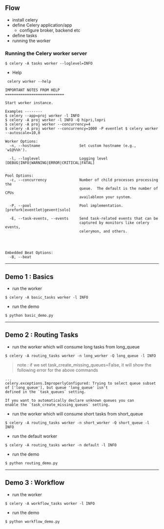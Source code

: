 ## Flow
- install celery
- define Celery application/app
  - configure broker, backend etc
- define tasks
- running the worker

### Running the Celery worker server
```
$ celery -A tasks worker --loglevel=INFO
```

- Help
```
 celery worker --help
```

```
IMPORTANT NOTES FROM HELP
===========================

Start worker instance.

Examples -------- 
$ celery --app=proj worker -l INFO 
$ celery -A proj worker -l INFO -Q hipri,lopri
$ celery -A proj worker --concurrency=4 
$ celery -A proj worker --concurrency=1000 -P eventlet $ celery worker --autoscale=10,0

Worker Options:
  -n, --hostname                  Set custom hostname (e.g., 'w1@%%h').
                                 
  -l, --loglevel                  Logging level [DEBUG|INFO|WARNING|ERROR|CRITICAL|FATAL]


Pool Options:
  -c, --concurrency               Number of child processes processing the
                                  queue.  The default is the number of CPUs
                                  availableon your system.

  -P, --pool                      Pool implementation. [prefork|eventlet|gevent|solo]
  
  -E, --task-events, --events     Send task-related events that can be
                                  captured by monitors like celery events,
                                  celerymon, and others.




Embedded Beat Options:
  -B, --beat
```

---

## Demo 1 : Basics

- run the worker
```
$ celery -A basic_tasks worker -l INFO
```

- run the demo
```
$ python basic_demo.py
```

---

## Demo 2 : Routing Tasks

- run the worker which will consume long tasks from long_queue
```
$ celery -A routing_tasks worker -n long_worker -Q long_queue -l INFO
```

> note : 
if we set task_create_missing_queues=False, it will show the following error for the above commands
```
...
celery.exceptions.ImproperlyConfigured: Trying to select queue subset of ['long_queue'], but queue 'long_queue' isn't
defined in the `task_queues` setting.

If you want to automatically declare unknown queues you can
enable the `task_create_missing_queues` setting.
```

- run the worker which will consume short tasks from short_queue
```
$ celery -A routing_tasks worker -n short_worker -Q short_queue -l INFO
```

- run the default worker
```
$ celery -A routing_tasks worker -n default -l INFO
```

- run the demo
```
$ python routing_demo.py
```

---

## Demo 3 : Workflow

- run the worker
```
$ celery -A workflow_tasks worker -l INFO
```

- run the demo
```
$ python workflow_demo.py
```
